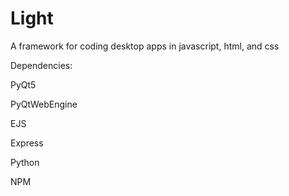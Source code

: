 # Light
A framework for coding desktop apps in javascript, html, and css

Dependencies:

PyQt5

PyQtWebEngine

EJS

Express

Python

NPM
